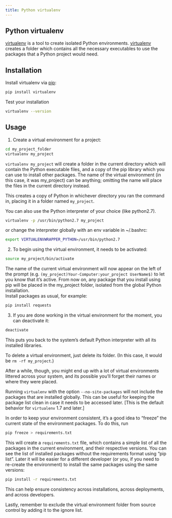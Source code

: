 ```yaml
---
title: Python virtualenv
---
```

## Python virtualenv
[virtualenv](https://virtualenv.pypa.io/en/stable/) is a tool to create isolated Python environments. [virtualenv](https://virtualenv.pypa.io/en/stable/) creates a folder which contains all the necessary executables to use the packages that a Python project would need.

## Installation
Install virtualenv via [pip](https://pypi.python.org/pypi/pip):  
```bash
pip install virtualenv
```

Test your installation
```bash
virtualenv --version
```

## Usage
1. Create a virtual environment for a project:
```bash
cd my_project_folder
virtualenv my_project
```

`virtualenv my_project` will create a folder in the current directory which will contain the Python executable files, and a copy of the pip library which you can use to install other packages. The name of the virtual environment (in this case, it was my_project) can be anything; omitting the name will place the files in the current directory instead.

This creates a copy of Python in whichever directory you ran the command in, placing it in a folder named `my_project`.

You can also use the Python interpreter of your choice (like python2.7).
```bash
virtualenv -p /usr/bin/python2.7 my_project
```
or change the interpreter globally with an env variable in ~/.bashrc:
```bash
export VIRTUALENVWRAPPER_PYTHON=/usr/bin/python2.7
```
2. To begin using the virtual environment, it needs to be activated:
```bash
source my_project/bin/activate
```
The name of the current virtual environment will now appear on the left of the prompt (e.g. `(my_project)Your-Computer:your_project UserName$)` to let you know that it’s active. From now on, any package that you install using pip will be placed in the my_project folder, isolated from the global Python installation.   
Install packages as usual, for example:
```bash
pip install requests
```
3. If you are done working in the virtual environment for the moment, you can deactivate it:
```bash
deactivate
```

This puts you back to the system’s default Python interpreter with all its installed libraries.

To delete a virtual environment, just delete its folder. (In this case, it would be `rm -rf my_project`.)

After a while, though, you might end up with a lot of virtual environments littered across your system, and its possible you’ll forget their names or where they were placed.

Running `virtualenv` with the option `--no-site-packages` will not include the packages that are installed globally. This can be useful for keeping the package list clean in case it needs to be accessed later. [This is the default behavior for `virtualenv` 1.7 and later.]

In order to keep your environment consistent, it’s a good idea to “freeze” the current state of the environment packages. To do this, run
```bash
pip freeze > requirements.txt
```

This will create a `requirements.txt` file, which contains a simple list of all the packages in the current environment, and their respective versions. You can see the list of installed packages without the requirements format using “pip list”. Later it will be easier for a different developer (or you, if you need to re-create the environment) to install the same packages using the same versions:

```bash
pip install -r requirements.txt
```

This can help ensure consistency across installations, across deployments, and across developers.

Lastly, remember to exclude the virtual environment folder from source control by adding it to the ignore list.




